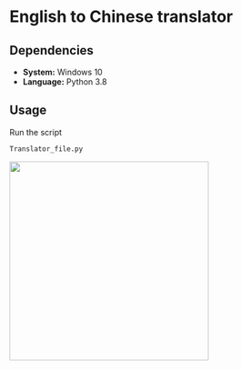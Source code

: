 # English to Chinese translator

## Dependencies
- **System:** Windows 10</br>
- **Language:** Python 3.8</br>

## Usage
Run the script
```sh
Translator_file.py
```
<img src="https://github.com/Ericdiii/Python-based-translator/blob/main/Translator_GUI.png?raw=true" height="350"/> 
